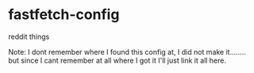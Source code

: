 # fastfetch-config
reddit things

Note: I dont remember where I found this config at, I did not make it........ but since I cant remember at all where I got it I'll just link it all here.
